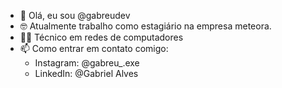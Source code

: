 - 👋 Olá, eu sou @gabreudev
- 🤓 Atualmente trabalho como estagiário na empresa meteora.
- 👨‍💻 Técnico em redes de computadores 
- 📫 Como entrar em contato comigo:
     - Instagram: @gabreu_.exe
     - LinkedIn: @Gabriel Alves

<!---
gabreudev/gabreudev is a ✨ special ✨ repository because its `README.md` (this file) appears on your GitHub profile.
You can click the Preview link to take a look at your changes.
--->
